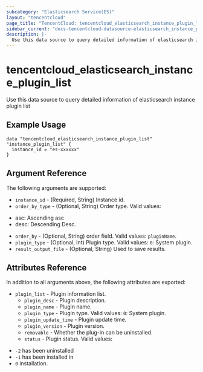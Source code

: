 ```yaml
---
subcategory: "Elasticsearch Service(ES)"
layout: "tencentcloud"
page_title: "TencentCloud: tencentcloud_elasticsearch_instance_plugin_list"
sidebar_current: "docs-tencentcloud-datasource-elasticsearch_instance_plugin_list"
description: |-
  Use this data source to query detailed information of elasticsearch instance plugin list
---
```


# tencentcloud_elasticsearch_instance_plugin_list

Use this data source to query detailed information of elasticsearch instance plugin list

## Example Usage

```hcl
data "tencentcloud_elasticsearch_instance_plugin_list" "instance_plugin_list" {
  instance_id = "es-xxxxxx"
}
```

## Argument Reference

The following arguments are supported:

* `instance_id` - (Required, String) Instance id.
* `order_by_type` - (Optional, String) Order type. Valid values:
- asc: Ascending asc
- desc: Descending Desc.
* `order_by` - (Optional, String) order field. Valid values: `pluginName`.
* `plugin_type` - (Optional, Int) Plugin type. Valid values: `0`: System plugin.
* `result_output_file` - (Optional, String) Used to save results.

## Attributes Reference

In addition to all arguments above, the following attributes are exported:

* `plugin_list` - Plugin information list.
  * `plugin_desc` - Plugin description.
  * `plugin_name` - Plugin name.
  * `plugin_type` - Plugin type. Valid values: `0`: System plugin.
  * `plugin_update_time` - Plugin update time.
  * `plugin_version` - Plugin version.
  * `removable` - Whether the plug-in can be uninstalled.
  * `status` - Plugin status. Valid values:
- `-2` has been uninstalled
- `-1` has been installed in
- `0` installation.


